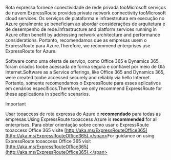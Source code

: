 <span data-ttu-id="88cf9-101">Rota expressa fornece conectividade de rede privada tooMicrosoft serviços de nuvem.</span><span class="sxs-lookup"><span data-stu-id="88cf9-101">ExpressRoute provides private network connectivity tooMicrosoft cloud services.</span></span> <span data-ttu-id="88cf9-102">Os serviços de plataforma e infraestrutura em execução no Azure geralmente se beneficiam ao abordar considerações de arquitetura e de desempenho de rede.</span><span class="sxs-lookup"><span data-stu-id="88cf9-102">Infrastructure and platform services running in Azure often benefit by addressing network architecture and performance considerations.</span></span> <span data-ttu-id="88cf9-103">Portanto, recomendamos que as empresas usem o ExpressRoute para Azure.</span><span class="sxs-lookup"><span data-stu-id="88cf9-103">Therefore, we recommend enterprises use ExpressRoute for Azure.</span></span>

<span data-ttu-id="88cf9-104">Software como uma oferta de serviço, como Office 365 e Dynamics 365, foram criados toobe acessada de forma segura e confiável por meio de Olá Internet.</span><span class="sxs-lookup"><span data-stu-id="88cf9-104">Software as a Service offerings, like Office 365 and Dynamics 365, were created toobe accessed securely and reliably via hello Internet.</span></span>  <span data-ttu-id="88cf9-105">Portanto, somente recomendamos o ExpressRoute para esses aplicativos em cenários específicos.</span><span class="sxs-lookup"><span data-stu-id="88cf9-105">Therefore, we only recommend ExpressRoute for these applications in specific scenarios.</span></span>

> [!IMPORTANT]
> <span data-ttu-id="88cf9-106">Usar tooaccess de rota expressa do Azure é **recomendado** para todas as empresas.</span><span class="sxs-lookup"><span data-stu-id="88cf9-106">Using ExpressRoute tooaccess Azure is **recommended** for all enterprises.</span></span> <span data-ttu-id="88cf9-107">Para obter orientação sobre como usar o ExpressRoute tooaccess Office 365 visite [http://aka.ms/ExpressRouteOffice365](http://aka.ms/ExpressRouteOffice365).</span><span class="sxs-lookup"><span data-stu-id="88cf9-107">For guidance on using ExpressRoute tooaccess Office 365 visit [http://aka.ms/ExpressRouteOffice365](http://aka.ms/ExpressRouteOffice365).</span></span>
> 
> 

